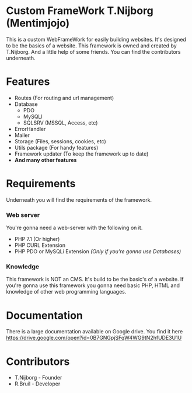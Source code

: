# Custom FrameWork T.Nijborg (Mentimjojo)
This is a custom WebFrameWork for easily building websites. It's designed to be the basics
of a website. This framework is owned and created by T.Nijborg. And a little help of some friends.
You can find the contributors underneath.

# Features
* Routes (For routing and url management)
* Database
    - PDO
    - MySQLI
    - SQLSRV (MSSQL, Access, etc)
* ErrorHandler
* Mailer
* Storage (Files, sessions, cookies, etc)
* Utils package (For handy features)
* Framework updater (To keep the framework up to date)
* __And many other features__

# Requirements
Underneath you will find the requirements of the framework.

### Web server
You're gonna need a web-server with the following on it.
* PHP 7.1 (Or higher)
* PHP CURL Extension
* PHP PDO or MySQLi Extension _(Only if you're gonna use Databases)_

### Knowledge
This framework is NOT an CMS. It's build to be the basic's of a website.
If you're gonna use this framework you gonna need basic PHP, HTML and knowledge of other web programming languages.

# Documentation
There is a large documentation available on Google drive. 
You find it here https://drive.google.com/open?id=0B7GNGpjSFqW4WG9tN2hfUDE3U1U

# Contributors
 * T.Nijborg - Founder
 * R.Bruil - Developer
